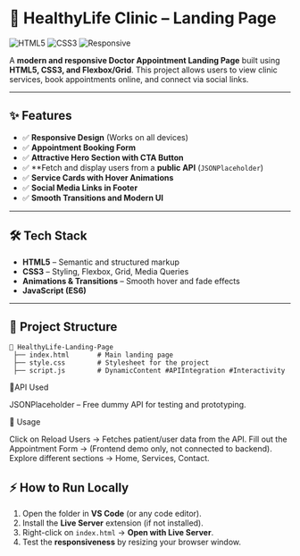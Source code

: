 # 🏥 HealthyLife Clinic – Landing Page

![HTML5](https://img.shields.io/badge/HTML5-orange?logo=html5\&logoColor=white\&style=flat)
![CSS3](https://img.shields.io/badge/CSS3-blue?logo=css3\&logoColor=white\&style=flat)
![Responsive](https://img.shields.io/badge/Responsive-Design-brightgreen?style=flat)

A **modern and responsive Doctor Appointment Landing Page** built using **HTML5, CSS3, and Flexbox/Grid**.
This project allows users to view clinic services, book appointments online, and connect via social links.

---

## ✨ Features

* ✅ **Responsive Design** (Works on all devices)
* ✅ **Appointment Booking Form**
* ✅ **Attractive Hero Section with CTA Button**
* ✅ **Fetch and display users from a **public API** (`JSONPlaceholder`)
* ✅ **Service Cards with Hover Animations**
* ✅ **Social Media Links in Footer**
* ✅ **Smooth Transitions and Modern UI**

---

## 🛠️ Tech Stack

* **HTML5** – Semantic and structured markup
* **CSS3** – Styling, Flexbox, Grid, Media Queries
* **Animations & Transitions** – Smooth hover and fade effects
*  **JavaScript (ES6)**

---

## 📂 Project Structure

```
📁 HealthyLife-Landing-Page
 ├── index.html       # Main landing page
 ├── style.css        # Stylesheet for the project
 ├── script.js        # DynamicContent #APIIntegration #Interactivity

```
📡API Used

JSONPlaceholder – Free dummy API for testing and prototyping.

🎯 Usage

Click on Reload Users → Fetches patient/user data from the API.
Fill out the Appointment Form → (Frontend demo only, not connected to backend).
Explore different sections → Home, Services, Contact.

## ⚡ How to Run Locally
1. Open the folder in **VS Code** (or any code editor).
2. Install the **Live Server** extension (if not installed).
3. Right-click on `index.html` → **Open with Live Server**.
4. Test the **responsiveness** by resizing your browser window.


